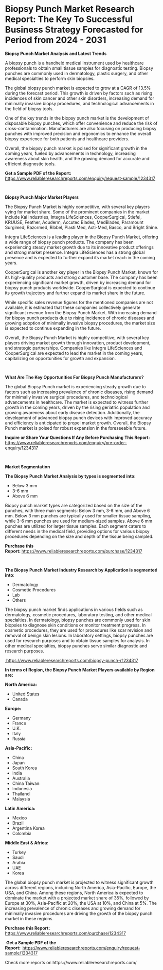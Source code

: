 <p><h1>Biopsy Punch Market Research Report: The Key To Successful Business Strategy Forecasted for Period from 2024 - 2031</h1></p><p><strong>Biopsy Punch Market Analysis and Latest Trends</strong></p>
<p><p>A biopsy punch is a handheld medical instrument used by healthcare professionals to obtain small tissue samples for diagnostic testing. Biopsy punches are commonly used in dermatology, plastic surgery, and other medical specialties to perform skin biopsies.</p><p>The global biopsy punch market is expected to grow at a CAGR of 13.5% during the forecast period. This growth is driven by factors such as rising incidences of skin cancer and other skin disorders, increasing demand for minimally invasive biopsy procedures, and technological advancements in the field of biopsy tools.</p><p>One of the key trends in the biopsy punch market is the development of disposable biopsy punches, which offer convenience and reduce the risk of cross-contamination. Manufacturers are also focusing on producing biopsy punches with improved precision and ergonomics to enhance the overall biopsy experience for both patients and healthcare providers.</p><p>Overall, the biopsy punch market is poised for significant growth in the coming years, fueled by advancements in technology, increasing awareness about skin health, and the growing demand for accurate and efficient diagnostic tools.</p></p>
<p><strong>Get a Sample PDF of the Report:&nbsp;</strong> <a href="https://www.reliableresearchreports.com/enquiry/request-sample/1234317">https://www.reliableresearchreports.com/enquiry/request-sample/1234317</a></p>
<p>&nbsp;</p>
<p><strong>Biopsy Punch Major Market Players</strong></p>
<p><p>The Biopsy Punch Market is highly competitive, with several key players vying for market share. Some of the prominent companies in the market include Kai Industries, Integra LifeSciences, CooperSurgical, Stiefel, KRUUSE, Feather, Acuderm, Accutec Blades, MedBlades, Paramount Surgimed, Razormed, Ribbel, Plasti Med, Acti-Med, Basco, and Bright Shine.</p><p>Integra LifeSciences is a leading player in the Biopsy Punch Market, offering a wide range of biopsy punch products. The company has been experiencing steady market growth due to its innovative product offerings and strong market presence. Integra LifeSciences has a strong global presence and is expected to further expand its market reach in the coming years.</p><p>CooperSurgical is another key player in the Biopsy Punch Market, known for its high-quality products and strong customer base. The company has been experiencing significant market growth, driven by increasing demand for biopsy punch products worldwide. CooperSurgical is expected to continue its growth trajectory and further expand its market share in the future.</p><p>While specific sales revenue figures for the mentioned companies are not available, it is estimated that these companies collectively generate significant revenue from the Biopsy Punch Market. With increasing demand for biopsy punch products due to rising incidence of chronic diseases and growing adoption of minimally invasive biopsy procedures, the market size is expected to continue expanding in the future.</p><p>Overall, the Biopsy Punch Market is highly competitive, with several key players driving market growth through innovation, product development, and strategic partnerships. Companies like Integra LifeSciences and CooperSurgical are expected to lead the market in the coming years, capitalizing on opportunities for growth and expansion.</p></p>
<p>&nbsp;</p>
<p><strong>What Are The Key Opportunities For Biopsy Punch Manufacturers?</strong></p>
<p><p>The global Biopsy Punch market is experiencing steady growth due to factors such as increasing prevalence of chronic diseases, rising demand for minimally invasive surgical procedures, and technological advancements in healthcare. The market is expected to witness further growth in the coming years, driven by the rising geriatric population and growing awareness about early disease detection. Additionally, the development of advanced biopsy punch devices with improved accuracy and efficiency is anticipated to propel market growth. Overall, the Biopsy Punch market is poised for robust expansion in the foreseeable future.</p></p>
<p><strong>Inquire or Share Your Questions If Any Before Purchasing This Report:</strong> <a href="https://www.reliableresearchreports.com/enquiry/pre-order-enquiry/1234317">https://www.reliableresearchreports.com/enquiry/pre-order-enquiry/1234317</a></p>
<p>&nbsp;</p>
<p><strong>Market Segmentation</strong></p>
<p><strong>The Biopsy Punch Market Analysis by types is segmented into:</strong></p>
<p><ul><li>Below 3 mm</li><li>3-6 mm</li><li>Above 6 mm</li></ul></p>
<p><p>Biopsy punch market types are categorized based on the size of the punches, with three main segments: Below 3 mm, 3-6 mm, and Above 6 mm. Below 3 mm punches are typically used for smaller tissue sampling, while 3-6 mm punches are used for medium-sized samples. Above 6 mm punches are utilized for larger tissue samples. Each segment caters to different needs in the medical field, providing options for various biopsy procedures depending on the size and depth of the tissue being sampled.</p></p>
<p><strong>Purchase this Report:&nbsp;</strong><a href="https://www.reliableresearchreports.com/purchase/1234317">https://www.reliableresearchreports.com/purchase/1234317</a></p>
<p>&nbsp;</p>
<p><strong>The Biopsy Punch Market Industry Research by Application is segmented into:</strong></p>
<p><ul><li>Dermatology</li><li>Cosmetic Procedures</li><li>Lab</li><li>Others</li></ul></p>
<p><p>The biopsy punch market finds applications in various fields such as dermatology, cosmetic procedures, laboratory testing, and other medical specialties. In dermatology, biopsy punches are commonly used for skin biopsies to diagnose skin conditions or monitor treatment progress. In cosmetic procedures, they are used for procedures like scar revision and removal of benign skin lesions. In laboratory settings, biopsy punches are used for research purposes and to obtain tissue samples for analysis. In other medical specialties, biopsy punches serve similar diagnostic and research purposes.</p></p>
<p><a href="https://www.reliableresearchreports.com/biopsy-punch-r1234317">&nbsp;https://www.reliableresearchreports.com/biopsy-punch-r1234317</a></p>
<p><strong>In terms of Region, the Biopsy Punch Market Players available by Region are:</strong></p>
<p>
    <p> <strong> North America: </strong>
        <ul>
            <li>United States</li>
            <li>Canada</li>
        </ul>
        </p> 
    <p> <strong> Europe: </strong>
        <ul>
            <li>Germany</li>
            <li>France</li>
            <li>U.K.</li>
            <li>Italy</li>
            <li>Russia</li>
        </ul>
        </p> 
    <p> <strong> Asia-Pacific: </strong>
        <ul>
            <li>China</li>
            <li>Japan</li>
            <li>South Korea</li>
            <li>India</li>
            <li>Australia</li>
            <li>China Taiwan</li>
            <li>Indonesia</li>
            <li>Thailand</li>
            <li>Malaysia</li>
        </ul>
        </p> 
    <p> <strong> Latin America: </strong>
        <ul>
            <li>Mexico</li>
            <li>Brazil</li>
            <li>Argentina Korea</li>
            <li>Colombia</li>
        </ul>
        </p> 
    <p> <strong> Middle East & Africa: </strong>
        <ul>
            <li>Turkey</li>
            <li>Saudi</li>
            <li>Arabia</li>
            <li>UAE</li>
            <li>Korea</li>
        </ul>
    </p>
    </p>
<p><p>The global biopsy punch market is projected to witness significant growth across different regions, including North America, Asia-Pacific, Europe, the USA, and China. Among these regions, North America is expected to dominate the market with a projected market share of 35%, followed by Europe at 30%, Asia-Pacific at 20%, the USA at 10%, and China at 5%. The increasing prevalence of chronic diseases and growing demand for minimally invasive procedures are driving the growth of the biopsy punch market in these regions.</p></p>
<p><strong>Purchase this Report: </strong><a href="https://www.reliableresearchreports.com/purchase/1234317">https://www.reliableresearchreports.com/purchase/1234317</a></p>
<p>&nbsp;<strong>Get a Sample PDF of the Report:&nbsp;&nbsp;</strong><a href="https://www.reliableresearchreports.com/enquiry/request-sample/1234317">https://www.reliableresearchreports.com/enquiry/request-sample/1234317</a></p>
<p><strong></strong></p>
<p>Check more reports on https://www.reliableresearchreports.com/</p>